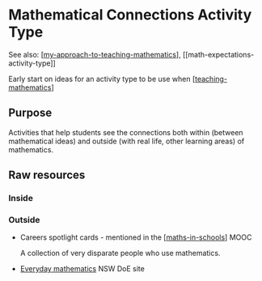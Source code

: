 <!--
 Copyright (C) 2023 David Jones
 
 This program is free software: you can redistribute it and/or modify
 it under the terms of the GNU Affero General Public License as
 published by the Free Software Foundation, either version 3 of the
 License, or (at your option) any later version.
 
 This program is distributed in the hope that it will be useful,
 but WITHOUT ANY WARRANTY; without even the implied warranty of
 MERCHANTABILITY or FITNESS FOR A PARTICULAR PURPOSE.  See the
 GNU Affero General Public License for more details.
 
 You should have received a copy of the GNU Affero General Public License
 along with this program.  If not, see <http://www.gnu.org/licenses/>.
-->

# Mathematical Connections Activity Type

See also: [[my-approach-to-teaching-mathematics]], [[math-expectations-activity-type]]

Early start on ideas for an activity type to be use when [[teaching-mathematics]]

## Purpose

Activities that help students see the connections both within (between mathematical ideas) and outside (with real life, other learning areas) of mathematics.

## Raw resources

### Inside


### Outside

- Careers spotlight cards - mentioned in the [[maths-in-schools]] MOOC

    A collection of very disparate people who use mathematics.

- [Everyday mathematics](https://education.nsw.gov.au/parents-and-carers/everyday-maths) NSW DoE site




[//begin]: # "Autogenerated link references for markdown compatibility"
[my-approach-to-teaching-mathematics]: ../my-approach-to-teaching-mathematics "My approach to teaching mathematics"
[teaching-mathematics]: ../teaching-mathematics "Teaching Mathematics"
[maths-in-schools]: ../maths-in-schools "Maths in Schools Online: Year 7 - 10 course"
[//end]: # "Autogenerated link references"